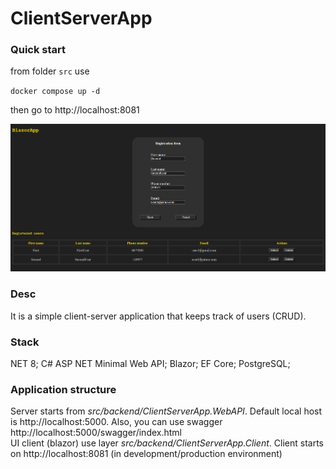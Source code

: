 # ClientServerApp  
### Quick start
from folder `src` use 

`docker compose up -d` 

then go to http://localhost:8081  
  
![Screenshot](screenshots/client.png)
  
### Desc
It is a simple  client-server  application  that  keeps  track of users (CRUD).
### Stack
NET 8; C# ASP NET Minimal Web API; Blazor; EF Core; PostgreSQL;
### Application structure
Server starts from _src/backend/ClientServerApp.WebAPI_. Default local host is http://localhost:5000. Also, you can use swagger http://localhost:5000/swagger/index.html  
UI client (blazor) use layer _src/backend/ClientServerApp.Client_. Client starts on http://localhost:8081 (in development/production environment)
